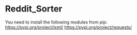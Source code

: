 # Reddit_Sorter
 
 You need to install the following modules from pip:
 https://pypi.org/project/lxml/
 https://pypi.org/project/requests/
